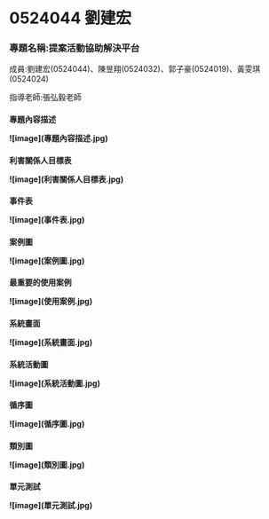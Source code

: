 # 0524044 劉建宏

<p><h3>專題名稱:提案活動協助解決平台</h3><p>
<p>成員:劉建宏(0524044)、陳昱翔(0524032)、郭子豪(0524019)、黃雯琪(0524024)<p>
<p>指導老師:張弘毅老師<p>




<h4>專題內容描述
<p>
![image](專題內容描述.jpg)

<h4>利害關係人目標表
<p>
![image](利害關係人目標表.jpg)

<h4>事件表
<p>
![image](事件表.jpg)

<h4>案例圖
<p>
![image](案例圖.jpg)

<h4>最重要的使用案例
<p>
![image](使用案例.jpg)

<h4>系統畫面
<p>
![image](系統畫面.jpg)

<h4>系統活動圖
<p>
![image](系統活動圖.jpg)

<h4>循序圖
<p>
![image](循序圖.jpg)

<h4>類別圖
<p>
![image](類別圖.jpg)  

<h4>單元測試  
<p>
![image](單元測試.jpg)  
